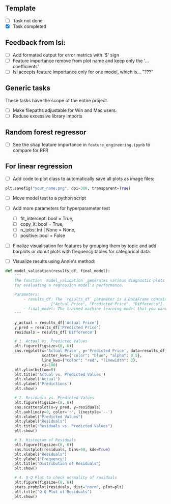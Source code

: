 ## Template
- [ ] Task not done
- [x] Task completed

## Feedback from Isi:
- [ ] Add formated output for error metrics with '$' sign
- [ ] Feature importance remove from plot name and keep only the '... coefficients'
- [ ] Isi accepts feature importance only for one model, which is... "???"

## Generic tasks

These tasks have the scope of the entire project.

- [ ] Make filepaths adjustable for Win and Mac users.
- [ ] Reduse excessive library imports

## Random forest regressor
- [ ] See the shap feature importance in `feature_engineering.ipynb` to compare for RFR

## For linear regression

- [ ] Add code to plot class to automatically save all plots as image files:
```python
plt.savefig("your_name.png", dpi=300, transparent=True)
```

- [ ] Move model test to a python script

- [ ] Add more parameters for  hyperparameter test
  - [ ] fit_intercept: bool = True,
  - [ ] copy_X: bool = True,
  - [ ] n_jobs: Int | None = None,
  - [ ] positive: bool = False

- [ ] Finalize visualisation for features by grouping them by topic and add barplots or donut plots with frequency tables for categorical data.

- [ ] Visualize results using Annie's method:

```python 
def model_validation(results_df, final_model):
    """
    The function `model_validation` generates various diagnostic plots and learning/validation curves
    for evaluating a regression model's performance.
    
    Parameters:
        - results_df: The `results_df` parameter is a DataFrame containing the following columns: 
                    ["Actual Price", "Predicted Price", "Difference"]. 
        - final_model: The trained machine learning model that you want to evaluate and validate. 
    """

    y_actual = results_df['Actual Price']  
    y_pred = results_df['Predicted Price']
    residuals = results_df['Difference']

    # 1. Actual vs. Predicted Values
    plt.figure(figsize=(8, 6))
    sns.regplot(x='Actual Price', y='Predicted Price', data=results_df,
                scatter_kws={"color": "blue", "alpha": 0.5},
                line_kws={"color": "red", "linewidth": 3},
                ci=100)
    plt.ylim(bottom=0)
    plt.title('Actual vs. Predicted Values')
    plt.xlabel('Actual')
    plt.ylabel('Predictions')
    plt.show()

    # 2. Residuals vs. Predicted Values
    plt.figure(figsize=(8, 6))
    sns.scatterplot(x=y_pred, y=residuals)
    plt.axhline(y=0, color='r', linestyle='--')
    plt.xlabel("Predicted Values")
    plt.ylabel("Residuals")
    plt.title("Residuals vs. Predicted Values")
    plt.show()

    # 3. Histogram of Residuals
    plt.figure(figsize=(8, 6))
    sns.histplot(residuals, bins=60, kde=True)
    plt.xlabel("Residuals")
    plt.ylabel("Frequency")
    plt.title("Distribution of Residuals")
    plt.show()

    # 4. Q-Q Plot to check normality of residuals
    plt.figure(figsize=(8, 6))
    stats.probplot(residuals, dist="norm", plot=plt)
    plt.title("Q-Q Plot of Residuals")
    plt.show()

```



